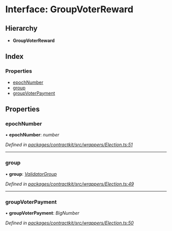 # Interface: GroupVoterReward

## Hierarchy

* **GroupVoterReward**

## Index

### Properties

* [epochNumber](_wrappers_election_.groupvoterreward.md#epochnumber)
* [group](_wrappers_election_.groupvoterreward.md#group)
* [groupVoterPayment](_wrappers_election_.groupvoterreward.md#groupvoterpayment)

## Properties

###  epochNumber

• **epochNumber**: *number*

*Defined in [packages/contractkit/src/wrappers/Election.ts:51](https://github.com/celo-org/celo-monorepo/blob/06adf8b7a/packages/contractkit/src/wrappers/Election.ts#L51)*

___

###  group

• **group**: *[ValidatorGroup](_wrappers_validators_.validatorgroup.md)*

*Defined in [packages/contractkit/src/wrappers/Election.ts:49](https://github.com/celo-org/celo-monorepo/blob/06adf8b7a/packages/contractkit/src/wrappers/Election.ts#L49)*

___

###  groupVoterPayment

• **groupVoterPayment**: *BigNumber*

*Defined in [packages/contractkit/src/wrappers/Election.ts:50](https://github.com/celo-org/celo-monorepo/blob/06adf8b7a/packages/contractkit/src/wrappers/Election.ts#L50)*
